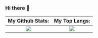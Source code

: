 ### Hi there 👋



| My Github Stats:            |  My Top Langs: |
:-------------------------:|:-------------------------:
![](https://github-readme-stats.vercel.app/api?username=seyitahmetinci&count_private=true&theme=swift&show_icons=true&hide=contribs,prs) |  ![](https://github-readme-stats.vercel.app/api/top-langs/?username=seyitahmetinci&layout=compact&count_private=true&theme=swift&show_icons=true&hide=contribs,prs)